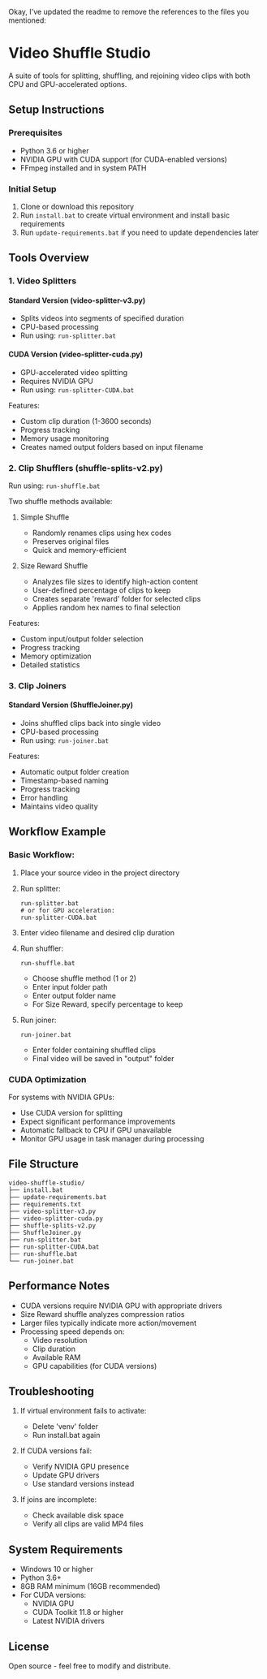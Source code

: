 Okay, I've updated the readme to remove the references to the files you mentioned:

# Video Shuffle Studio

A suite of tools for splitting, shuffling, and rejoining video clips with both CPU and GPU-accelerated options.

## Setup Instructions

### Prerequisites
- Python 3.6 or higher
- NVIDIA GPU with CUDA support (for CUDA-enabled versions)
- FFmpeg installed and in system PATH

### Initial Setup
1. Clone or download this repository
2. Run `install.bat` to create virtual environment and install basic requirements
3. Run `update-requirements.bat` if you need to update dependencies later

## Tools Overview

### 1. Video Splitters

#### Standard Version (video-splitter-v3.py)
- Splits videos into segments of specified duration
- CPU-based processing
- Run using: `run-splitter.bat`

#### CUDA Version (video-splitter-cuda.py)
- GPU-accelerated video splitting
- Requires NVIDIA GPU
- Run using: `run-splitter-CUDA.bat`

Features:
- Custom clip duration (1-3600 seconds)
- Progress tracking
- Memory usage monitoring
- Creates named output folders based on input filename

### 2. Clip Shufflers (shuffle-splits-v2.py)

Run using: `run-shuffle.bat`

Two shuffle methods available:
1. Simple Shuffle
   - Randomly renames clips using hex codes
   - Preserves original files
   - Quick and memory-efficient

2. Size Reward Shuffle
   - Analyzes file sizes to identify high-action content
   - User-defined percentage of clips to keep
   - Creates separate 'reward' folder for selected clips
   - Applies random hex names to final selection

Features:
- Custom input/output folder selection
- Progress tracking
- Memory optimization
- Detailed statistics

### 3. Clip Joiners

#### Standard Version (ShuffleJoiner.py)
- Joins shuffled clips back into single video
- CPU-based processing
- Run using: `run-joiner.bat`

Features:
- Automatic output folder creation
- Timestamp-based naming
- Progress tracking
- Error handling
- Maintains video quality

## Workflow Example

### Basic Workflow:
1. Place your source video in the project directory
2. Run splitter:
   ```
   run-splitter.bat
   # or for GPU acceleration:
   run-splitter-CUDA.bat
   ```
3. Enter video filename and desired clip duration

4. Run shuffler:
   ```
   run-shuffle.bat
   ```
   - Choose shuffle method (1 or 2)
   - Enter input folder path
   - Enter output folder name
   - For Size Reward, specify percentage to keep

5. Run joiner:
   ```
   run-joiner.bat
   ```
   - Enter folder containing shuffled clips
   - Final video will be saved in "output" folder

### CUDA Optimization
For systems with NVIDIA GPUs:
- Use CUDA version for splitting
- Expect significant performance improvements
- Automatic fallback to CPU if GPU unavailable
- Monitor GPU usage in task manager during processing

## File Structure
```
video-shuffle-studio/
├── install.bat
├── update-requirements.bat
├── requirements.txt
├── video-splitter-v3.py
├── video-splitter-cuda.py
├── shuffle-splits-v2.py
├── ShuffleJoiner.py
├── run-splitter.bat
├── run-splitter-CUDA.bat
├── run-shuffle.bat
└── run-joiner.bat
```

## Performance Notes
- CUDA versions require NVIDIA GPU with appropriate drivers
- Size Reward shuffle analyzes compression ratios
- Larger files typically indicate more action/movement
- Processing speed depends on:
  - Video resolution
  - Clip duration
  - Available RAM
  - GPU capabilities (for CUDA versions)

## Troubleshooting
1. If virtual environment fails to activate:
   - Delete 'venv' folder
   - Run install.bat again

2. If CUDA versions fail:
   - Verify NVIDIA GPU presence
   - Update GPU drivers
   - Use standard versions instead

3. If joins are incomplete:
   - Check available disk space
   - Verify all clips are valid MP4 files

## System Requirements
- Windows 10 or higher
- Python 3.6+
- 8GB RAM minimum (16GB recommended)
- For CUDA versions:
  - NVIDIA GPU
  - CUDA Toolkit 11.8 or higher
  - Latest NVIDIA drivers

## License
Open source - feel free to modify and distribute.